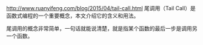 http://www.ruanyifeng.com/blog/2015/04/tail-call.html
尾调用（Tail Call）是函数式编程的一个重要概念，本文介绍它的含义和用法。

尾调用的概念非常简单，一句话就能说清楚，就是指某个函数的最后一步是调用另一个函数。